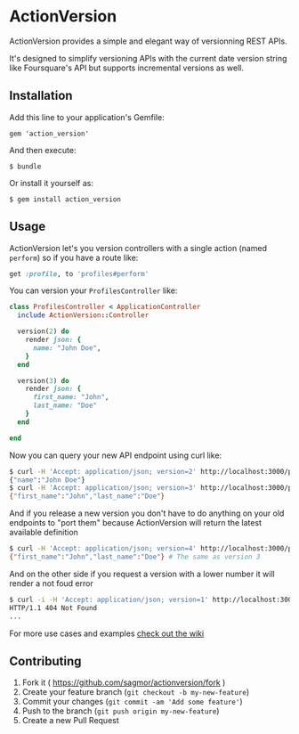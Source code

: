 # ActionVersion

ActionVersion provides a simple and elegant way of versionning REST APIs.

It's designed to simplify versioning APIs with the current date version string
like Foursquare's API but supports incremental versions as well.

## Installation

Add this line to your application's Gemfile:

    gem 'action_version'

And then execute:

    $ bundle

Or install it yourself as:

    $ gem install action_version

## Usage

ActionVersion let's you version controllers with a single action (named `perform`) 
so if you have a route like:

```ruby
get :profile, to 'profiles#perform'
```

You can version your `ProfilesController` like:

```ruby
class ProfilesController < ApplicationController
  include ActionVersion::Controller

  version(2) do
    render json: {
      name: "John Doe",
    }
  end

  version(3) do
    render json: {
      first_name: "John",
      last_name: "Doe"
    }
  end

end
```

Now you can query your new API endpoint using curl like:

```bash
$ curl -H 'Accept: application/json; version=2' http://localhost:3000/profile
{"name":"John Doe"}
$ curl -H 'Accept: application/json; version=3' http://localhost:3000/profile
{"first_name":"John","last_name":"Doe"}
```

And if you release a new version you don't have to do anything on your old
endpoints to "port them" because ActionVersion will return the latest available
definition

```bash
$ curl -H 'Accept: application/json; version=4' http://localhost:3000/profile
{"first_name":"John","last_name":"Doe"} # The same as version 3
```

And on the other side if you request a version with a lower number it will 
render a not foud error

```bash
$ curl -i -H 'Accept: application/json; version=1' http://localhost:3000/profile
HTTP/1.1 404 Not Found
...

```

For more use cases and examples [check out the wiki](https://github.com/sagmor/actionversion/wiki)

## Contributing

1. Fork it ( https://github.com/sagmor/actionversion/fork )
2. Create your feature branch (`git checkout -b my-new-feature`)
3. Commit your changes (`git commit -am 'Add some feature'`)
4. Push to the branch (`git push origin my-new-feature`)
5. Create a new Pull Request
